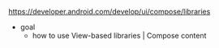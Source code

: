 https://developer.android.com/develop/ui/compose/libraries

* goal
  * how to use View-based libraries | Compose content